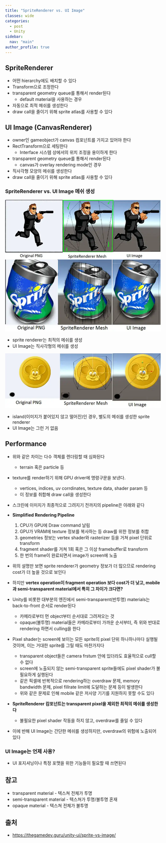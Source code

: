 ```yaml
---
title: "SpriteRenderer vs. UI Image"
classes: wide
categories: 
  - post
  - Unity
sidebar:
  nav: "main"
author_profile: true
---
```


## SpriteRenderer 
* 어떤 hierarchy에도 배치할 수 있다
* Transform으로 조정한다
* transparent geometry queue를 통해서 render된다
  * default material을 사용하는 경우
* 자동으로 최적 메쉬를 생성한다
* draw call을 줄이기 위해 sprite atlas를 사용할 수 있다

## UI Image (CanvasRenderer)
* owner인 gameobject가 canvas 컴포넌트를 가지고 있어야 한다
* RectTransform으로 세팅한다
  * Interface 시스템 상에서의 위치 조정을 용이하게 한다
* transparent geometry queue를 통해서 render된다
  * canvas가 overlay rendering mode인 경우
* 직사각형 모양의 메쉬를 생성한다
* draw call을 줄이기 위해 sprite atlas를 사용할 수 있다

### SpriteRenderer vs. UI Image 메쉬 생성
![image](/assets/images/sprite-example.webp)
![image](/assets/images/sprite-example-2.webp)
* sprite renderer는 최적의 메쉬를 생성
* UI Image는 직사각형의 메쉬를 생성

![image](/assets/images/sprite-meshes.webp)
* island(이미지가 붙어있지 않고 떨어진)인 경우, 별도의 메쉬를 생성한 sprite renderer
* UI Image는 그런 거 없음

## Performance
* 위와 같은 차이는 다수 객체를 렌더링할 때 심화된다
  * terrain 혹은 particle 등
* texture를 render하기 위해 GPU driver에 명령구문을 보낸다.
  * vertices, indices, uv corrdinates, texture data, shader param 등
  * 이 정보를 취합해 draw call을 생성한다
* 스크린에 이미지가 최종적으로 그려지기 전까지의 pipeline은 아래와 같다
* **Simplified Rendering Pipeline**
  1. CPU가 GPU에 Draw command 날림
  2. GPU가 VRAM에 texture 정보를 복사하는 등 draw를 위한 정보를 취합
  3. geometries 정보는 vertex shader와 rasterizer 등을 거쳐 pixel 단위로 transform
  4. fragment shader를 거쳐 1회 혹은 그 이상 framebuffer로 transform
  5. 한 번의 frame이 완료되면서 image가 screen에 노출

* 위의 설명만 보면 sprite renderer가 geometry 정보가 더 많으므로 rendering cost가 더 높을 것으로 보인다
* 하지만 **vertex operation이 fragment operation 보다 cost가 더 낮고, mobile과 semi-transparent material에서 특히 그 차이가 크다면?**
* Unity를 비롯한 대부분의 엔진에서 semi-transparent(반투명) materials는 back-to-front 순서로 render된다
  * 카메라로부터 먼 object부터 순서대로 그려져오는 것
  * opaque(불투명) material들은 카메라로부터 가까운 순서부터, 즉 위와 반대로 rendering 하면서 culling을 한다
* Pixel shader는 screen에 보이는 모든 sprite의 pixel 단위 하나하나마다 실행될 것이며, 이는 거대한 sprite를 그릴 때도 마찬가지다
  * transparent object들은 camera frstum 안에 있더라도 효율적으로 cull할 수 없다
  * screen에 노출되지 않는 semi-transparent sprite들에도 pixel shader가 불필요하게 실행된다
  * 같은 픽셀에 반복적으로 rendering하는 overdraw 문제, memory bandwidth 문제, pixel fillrate limit에 도달하는 문제 등이 발생한다
  * 위와 같은 문제로 인해 mobile 같은 저사양 기기를 지원하지 못할 수도 있다
* **SpriteRenderer 캄포넌트는 transparent pixel을 제외한 최적의 메쉬를 생성한다**
  * 불필요한 pixel shader 작동을 하지 않고, overdraw를 줄일 수 있다
* 이에 반해 UI Image는 간단한 메쉬를 생성하지만, overdraw의 위험에 노출되어 있다

### UI Image는 언제 사용?
* UI 포지셔닝이나 특정 포맷을 위한 기능들이 필요할 때 쓰면된다

## 참고
* transparent material - 텍스쳐 전체가 투명
* semi-transparent material - 텍스쳐가 투명/불투명 혼재
* opaque material - 텍스쳐 전체가 불투명

## 출처
* <https://thegamedev.guru/unity-ui/sprite-vs-image/>